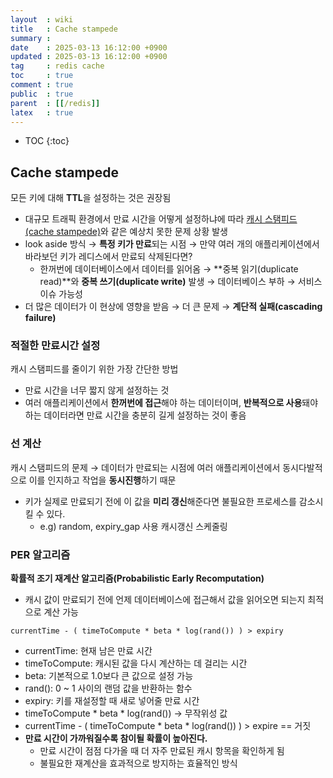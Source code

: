 ```yaml
---
layout  : wiki
title   : Cache stampede
summary : 
date    : 2025-03-13 16:12:00 +0900
updated : 2025-03-13 16:12:00 +0900
tag     : redis cache
toc     : true
comment : true
public  : true
parent  : [[/redis]]
latex   : true
---
```

* TOC
{:toc}

## Cache stampede

모든 키에 대해 **TTL**을 설정하는 것은 권장됨

- 대규모 트래픽 환경에서 만료 시간을 어떻게 설정하냐에 따라 [캐시 스탬피드(cache stampede)]((https://en.wikipedia.org/wiki/Cache_stampede))와 같은 예상치 못한 문제 상황 발생
- look aside 방식 → **특정 키가 만료**되는 시점 → 만약 여러 개의 애플리케이션에서 바라보던 키가 레디스에서 만료되 삭제된다면?
    - 한꺼번에 데이터베이스에서 데이터를 읽어옴 → **중복 읽기(duplicate read)**와 **중복 쓰기(duplicate write)** 발생 → 데이터베이스 부하 → 서비스 이슈 가능성
- 더 많은 데이터가 이 현상에 영향을 받음 → 더 큰 문제 → **계단적 실패(cascading failure)**

### 적절한 만료시간 설정

캐시 스탬피드를 줄이기 위한 가장 간단한 방법

- 만료 시간을 너무 짧지 않게 설정하는 것
- 여러 애플리케이션에서 **한꺼번에 접근**해야 하는 데이터이며, **반복적으로 사용**돼야 하는 데이터라면 만료 시간을 충분히 길게 설정하는 것이 좋음

### 선 계산

캐시 스탬피드의 문제 → 데이터가 만료되는 시점에 여러 애플리케이션에서 동시다발적으로 이를 인지하고 작업을 **동시진행**하기 때문

- 키가 실제로 만료되기 전에 이 값을 **미리 갱신**해준다면 불필요한 프로세스를 감소시킬 수 있다.
    - e.g) random, expiry_gap 사용 캐시갱신 스케줄링

### PER 알고리즘

**확률적 조기 재계산 알고리즘(Probabilistic Early Recomputation)**

- 캐시 값이 만료되기 전에 언제 데이터베이스에 접근해서 값을 읽어오면 되는지 최적으로 계산 가능

```
currentTime - ( timeToCompute * beta * log(rand()) ) > expiry
```

- currentTime: 현재 남은 만료 시간
- timeToCompute: 캐시된 값을 다시 계산하는 데 걸리는 시간
- beta: 기본적으로 1.0보다 큰 값으로 설정 가능
- rand(): 0 ~ 1 사이의 랜덤 값을 반환하는 함수
- expiry: 키를 재설정할 때 새로 넣어줄 만료 시간
- timeToCompute * beta * log(rand()) → 무작위성 값
- currentTime - ( timeToCompute * beta * log(rand()) ) > expire == 거짓
- **만료 시간이 가까워질수록 참이될 확률이 높아진다.**
    - 만료 시간이 점점 다가올 때 더 자주 만료된 캐시 항목을 확인하게 됨
    - 불필요한 재계산을 효과적으로 방지하는 효율적인 방식